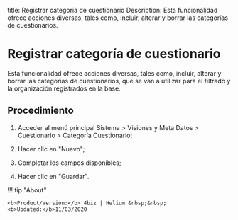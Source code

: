 title: Registrar categoría de cuestionario
Description: Esta funcionalidad ofrece acciones diversas, tales como, incluir, alterar y borrar las categorías de cuestionarios. 
# Registrar categoría de cuestionario

Esta funcionalidad ofrece acciones diversas, tales como, incluir, alterar y borrar las categorías de cuestionarios, que se van a utilizar para el filtrado y la organización registrados en la base.

Procedimiento
-------------

1.  Acceder al menú principal Sistema \> Visiones y Meta Datos \>
    Cuestionario \> Categoría Cuestionario;

2.  Hacer clic en "Nuevo";

3.  Completar los campos disponibles;

4.  Hacer clic en "Guardar".

!!! tip "About"

    <b>Product/Version:</b> 4biz | Helium &nbsp;&nbsp;
    <b>Updated:</b>11/03/2020


